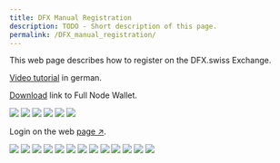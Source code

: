 ```yaml
---
title: DFX Manual Registration
description: TODO - Short description of this page.
permalink: /DFX_manual_registration/
---
```


This web page describes how to register on the DFX.swiss Exchange.

[Video tutorial](https://www.youtube.com/watch?v=0C50S1GhBu8) in german.

[Download](https://defichain.com/downloads/) link to Full Node Wallet.

![](../media/dfxregistration_EN_1.png)
![](../media/dfxregistration_EN_2.png)
![](../media/dfxregistration_EN_3.png)
![](../media/dfxregistration_EN_4.png)
![](../media/dfxregistration_EN_5.png)
![](../media/dfxregistration_EN_6.png)

Login on the web [page ↗](https://payment.dfx.swiss/login).

![](../media/dfxregistration_EN_7.png)
![](../media/dfxregistration_EN_8.png)
![](../media/dfxregistration_EN_9.png)
![](../media/dfxregistration_EN_10.png)
![](../media/dfxregistration_EN_11.png)
![](../media/dfxregistration_EN_12.png)
![](../media/dfxregistration_EN_13.png)
![](../media/dfxregistration_EN_14.png)
![](../media/dfxregistration_EN_15.png)
![](../media/dfxregistration_EN_16.png)
![](../media/dfxregistration_EN_17.png)
![](../media/dfxregistration_EN_18.png)
![](../media/dfxregistration_EN_19.png)

